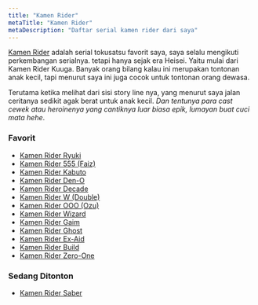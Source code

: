 ```yaml
---
title: "Kamen Rider"
metaTitle: "Kamen Rider"
metaDescription: "Daftar serial kamen rider dari saya"
---
```


[Kamen Rider](https://en.wikipedia.org/wiki/Kamen_Rider) adalah serial tokusatsu favorit saya, saya selalu mengikuti perkembangan serialnya. tetapi hanya sejak era Heisei. Yaitu mulai dari Kamen Rider Kuuga. Banyak orang bilang kalau ini merupakan tontonan anak kecil, tapi menurut saya ini juga cocok untuk tontonan orang dewasa.

Terutama ketika melihat dari sisi story line nya, yang menurut saya jalan ceritanya sedikit agak berat untuk anak kecil. *Dan tentunya para cast cewek atau heroinenya yang cantiknya luar biasa epik, lumayan buat cuci mata hehe*.

### Favorit
- [Kamen Rider Ryuki](https://en.wikipedia.org/wiki/Kamen_Rider_Ryuki)
- [Kamen Rider 555 (Faiz)](https://en.wikipedia.org/wiki/Kamen_Rider_555)
- [Kamen Rider Kabuto](https://en.wikipedia.org/wiki/Kamen_Rider_Kabuto)
- [Kamen Rider Den-O](https://en.wikipedia.org/wiki/Kamen_Rider_Den-O)
- [Kamen Rider Decade](https://en.wikipedia.org/wiki/Kamen_Rider_Decade)
- [Kamen Rider W (Double)](https://en.wikipedia.org/wiki/Kamen_Rider_W)
- [Kamen Rider OOO (Ozu)](https://en.wikipedia.org/wiki/Kamen_Rider_OOO)
- [Kamen Rider Wizard](https://en.wikipedia.org/wiki/Kamen_Rider_Wizard)
- [Kamen Rider Gaim](https://en.wikipedia.org/wiki/Kamen_Rider_Gaim)
- [Kamen Rider Ghost](https://en.wikipedia.org/wiki/Kamen_Rider_Gaim)
- [Kamen Rider Ex-Aid](https://en.wikipedia.org/wiki/Kamen_Rider_Ex-Aid)
- [Kamen Rider Build](https://en.wikipedia.org/wiki/Kamen_Rider_Build)
- [Kamen Rider Zero-One](https://en.wikipedia.org/wiki/Kamen_Rider_Zero-One)

### Sedang Ditonton
- [Kamen Rider Saber](https://en.wikipedia.org/wiki/Kamen_Rider_Saber)